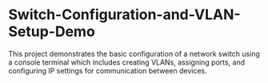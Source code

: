 # Switch-Configuration-and-VLAN-Setup-Demo
This project demonstrates the basic configuration of a network switch using a console terminal which includes creating VLANs, assigning ports, and configuring IP settings for communication between devices.
